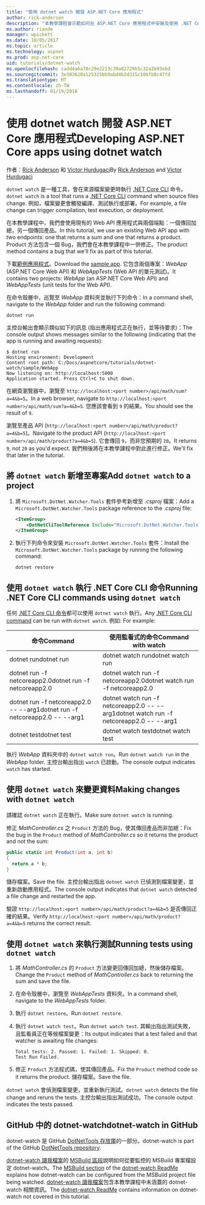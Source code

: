 ```yaml
---
title: "使用 dotnet watch 開發 ASP.NET Core 應用程式"
author: rick-anderson
description: "本教學課程會示範如何在 ASP.NET Core 應用程式中安裝及使用 .NET Core CLI 檔案監看員 (dotnet 監看式) 工具。"
ms.author: riande
manager: wpickett
ms.date: 10/05/2017
ms.topic: article
ms.technology: aspnet
ms.prod: asp.net-core
uid: tutorials/dotnet-watch
ms.openlocfilehash: cadd4a6a78c29e2213c39a02729b5c32a2b93ebd
ms.sourcegitcommit: 3e303620a125325bb9abd4b2d315c106fb8c47fd
ms.translationtype: HT
ms.contentlocale: zh-TW
ms.lasthandoff: 01/19/2018
---
```

# <a name="developing-aspnet-core-apps-using-dotnet-watch"></a><span data-ttu-id="7b647-103">使用 dotnet watch 開發 ASP.NET Core 應用程式</span><span class="sxs-lookup"><span data-stu-id="7b647-103">Developing ASP.NET Core apps using dotnet watch</span></span>

<span data-ttu-id="7b647-104">作者：[Rick Anderson](https://twitter.com/RickAndMSFT) 和 [Victor Hurdugaci](https://twitter.com/victorhurdugaci)</span><span class="sxs-lookup"><span data-stu-id="7b647-104">By [Rick Anderson](https://twitter.com/RickAndMSFT) and [Victor Hurdugaci](https://twitter.com/victorhurdugaci)</span></span>

<span data-ttu-id="7b647-105">`dotnet watch` 是一種工具，會在來源檔案變更時執行 [.NET Core CLI](/dotnet/core/tools) 命令。</span><span class="sxs-lookup"><span data-stu-id="7b647-105">`dotnet watch` is a tool that runs a [.NET Core CLI](/dotnet/core/tools) command when source files change.</span></span> <span data-ttu-id="7b647-106">例如，檔案變更會觸發編譯、測試執行或部署。</span><span class="sxs-lookup"><span data-stu-id="7b647-106">For example, a file change can trigger compilation, test execution, or deployment.</span></span>

<span data-ttu-id="7b647-107">在本教學課程中，我們會使用現有的 Web API 應用程式與兩個端點：一個傳回加總，另一個傳回產品。</span><span class="sxs-lookup"><span data-stu-id="7b647-107">In this tutorial, we use an existing Web API app with two endpoints: one that returns a sum and one that returns a product.</span></span> <span data-ttu-id="7b647-108">Product 方法包含一個 Bug，我們會在本教學課程中一併修正。</span><span class="sxs-lookup"><span data-stu-id="7b647-108">The product method contains a bug that we'll fix as part of this tutorial.</span></span>

<span data-ttu-id="7b647-109">下載[範例應用程式](https://github.com/aspnet/Docs/tree/master/aspnetcore/tutorials/dotnet-watch/sample)。</span><span class="sxs-lookup"><span data-stu-id="7b647-109">Download the [sample app](https://github.com/aspnet/Docs/tree/master/aspnetcore/tutorials/dotnet-watch/sample).</span></span> <span data-ttu-id="7b647-110">它包含兩個專案：*WebApp* (ASP.NET Core Web API) 和 *WebAppTests* (Web API 的單元測試)。</span><span class="sxs-lookup"><span data-stu-id="7b647-110">It contains two projects: *WebApp* (an ASP.NET Core Web API) and *WebAppTests* (unit tests for the Web API).</span></span>

<span data-ttu-id="7b647-111">在命令殼層中，巡覽至 *WebApp* 資料夾並執行下列命令：</span><span class="sxs-lookup"><span data-stu-id="7b647-111">In a command shell, navigate to the *WebApp* folder and run the following command:</span></span>

```console
dotnet run
```

<span data-ttu-id="7b647-112">主控台輸出會顯示類似如下的訊息 (指出應用程式正在執行，並等待要求)：</span><span class="sxs-lookup"><span data-stu-id="7b647-112">The console output shows messages similar to the following (indicating that the app is running and awaiting requests):</span></span>

```console
$ dotnet run
Hosting environment: Development
Content root path: C:/Docs/aspnetcore/tutorials/dotnet-watch/sample/WebApp
Now listening on: http://localhost:5000
Application started. Press Ctrl+C to shut down.
```

<span data-ttu-id="7b647-113">在網頁瀏覽器中，瀏覽至 `http://localhost:<port number>/api/math/sum?a=4&b=5`。</span><span class="sxs-lookup"><span data-stu-id="7b647-113">In a web browser, navigate to `http://localhost:<port number>/api/math/sum?a=4&b=5`.</span></span> <span data-ttu-id="7b647-114">您應該會看到 `9` 的結果。</span><span class="sxs-lookup"><span data-stu-id="7b647-114">You should see the result of `9`.</span></span>

<span data-ttu-id="7b647-115">瀏覽至產品 API (`http://localhost:<port number>/api/math/product?a=4&b=5`)。</span><span class="sxs-lookup"><span data-stu-id="7b647-115">Navigate to the product API (`http://localhost:<port number>/api/math/product?a=4&b=5`).</span></span> <span data-ttu-id="7b647-116">它會傳回 `9`，而非您預期的 `20`。</span><span class="sxs-lookup"><span data-stu-id="7b647-116">It returns `9`, not `20` as you'd expect.</span></span> <span data-ttu-id="7b647-117">我們稍後將在本教學課程中對此進行修正。</span><span class="sxs-lookup"><span data-stu-id="7b647-117">We'll fix that later in the tutorial.</span></span>

## <a name="add-dotnet-watch-to-a-project"></a><span data-ttu-id="7b647-118">將 `dotnet watch` 新增至專案</span><span class="sxs-lookup"><span data-stu-id="7b647-118">Add `dotnet watch` to a project</span></span>

1. <span data-ttu-id="7b647-119">將 `Microsoft.DotNet.Watcher.Tools` 套件參考新增至 *.csproj* 檔案：</span><span class="sxs-lookup"><span data-stu-id="7b647-119">Add a `Microsoft.DotNet.Watcher.Tools` package reference to the *.csproj* file:</span></span>

    ```xml
    <ItemGroup>
        <DotNetCliToolReference Include="Microsoft.DotNet.Watcher.Tools" Version="2.0.0" />
    </ItemGroup> 
    ```

1. <span data-ttu-id="7b647-120">執行下列命令來安裝 `Microsoft.DotNet.Watcher.Tools` 套件：</span><span class="sxs-lookup"><span data-stu-id="7b647-120">Install the `Microsoft.DotNet.Watcher.Tools` package by running the following command:</span></span>
    
    ```console
    dotnet restore
    ```

## <a name="running-net-core-cli-commands-using-dotnet-watch"></a><span data-ttu-id="7b647-121">使用 `dotnet watch` 執行 .NET Core CLI 命令</span><span class="sxs-lookup"><span data-stu-id="7b647-121">Running .NET Core CLI commands using `dotnet watch`</span></span>

<span data-ttu-id="7b647-122">任何 [.NET Core CLI 命令](/dotnet/core/tools#cli-commands)都可以使用 `dotnet watch` 執行。</span><span class="sxs-lookup"><span data-stu-id="7b647-122">Any [.NET Core CLI command](/dotnet/core/tools#cli-commands) can be run with `dotnet watch`.</span></span> <span data-ttu-id="7b647-123">例如: </span><span class="sxs-lookup"><span data-stu-id="7b647-123">For example:</span></span>

| <span data-ttu-id="7b647-124">命令</span><span class="sxs-lookup"><span data-stu-id="7b647-124">Command</span></span> | <span data-ttu-id="7b647-125">使用監看式的命令</span><span class="sxs-lookup"><span data-stu-id="7b647-125">Command with watch</span></span> |
| ---- | ----- |
| <span data-ttu-id="7b647-126">dotnet run</span><span class="sxs-lookup"><span data-stu-id="7b647-126">dotnet run</span></span> | <span data-ttu-id="7b647-127">dotnet watch run</span><span class="sxs-lookup"><span data-stu-id="7b647-127">dotnet watch run</span></span> |
| <span data-ttu-id="7b647-128">dotnet run -f netcoreapp2.0</span><span class="sxs-lookup"><span data-stu-id="7b647-128">dotnet run -f netcoreapp2.0</span></span> | <span data-ttu-id="7b647-129">dotnet watch run -f netcoreapp2.0</span><span class="sxs-lookup"><span data-stu-id="7b647-129">dotnet watch run -f netcoreapp2.0</span></span> |
| <span data-ttu-id="7b647-130">dotnet run -f netcoreapp2.0 -- --arg1</span><span class="sxs-lookup"><span data-stu-id="7b647-130">dotnet run -f netcoreapp2.0 -- --arg1</span></span> | <span data-ttu-id="7b647-131">dotnet watch run -f netcoreapp2.0 -- --arg1</span><span class="sxs-lookup"><span data-stu-id="7b647-131">dotnet watch run -f netcoreapp2.0 -- --arg1</span></span> |
| <span data-ttu-id="7b647-132">dotnet test</span><span class="sxs-lookup"><span data-stu-id="7b647-132">dotnet test</span></span> | <span data-ttu-id="7b647-133">dotnet watch test</span><span class="sxs-lookup"><span data-stu-id="7b647-133">dotnet watch test</span></span> |

<span data-ttu-id="7b647-134">執行 *WebApp* 資料夾中的 `dotnet watch run`。</span><span class="sxs-lookup"><span data-stu-id="7b647-134">Run `dotnet watch run` in the *WebApp* folder.</span></span> <span data-ttu-id="7b647-135">主控台輸出指出 `watch` 已啟動。</span><span class="sxs-lookup"><span data-stu-id="7b647-135">The console output indicates `watch` has started.</span></span>

## <a name="making-changes-with-dotnet-watch"></a><span data-ttu-id="7b647-136">使用 `dotnet watch` 來變更資料</span><span class="sxs-lookup"><span data-stu-id="7b647-136">Making changes with `dotnet watch`</span></span>

<span data-ttu-id="7b647-137">請確認 `dotnet watch` 正在執行。</span><span class="sxs-lookup"><span data-stu-id="7b647-137">Make sure `dotnet watch` is running.</span></span>

<span data-ttu-id="7b647-138">修正 *MathController.cs* 之 `Product` 方法的 Bug，使其傳回產品而非加總：</span><span class="sxs-lookup"><span data-stu-id="7b647-138">Fix the bug in the `Product` method of *MathController.cs* so it returns the product and not the sum:</span></span>

```csharp
public static int Product(int a, int b)
{
  return a * b;
} 
```

<span data-ttu-id="7b647-139">儲存檔案。</span><span class="sxs-lookup"><span data-stu-id="7b647-139">Save the file.</span></span> <span data-ttu-id="7b647-140">主控台輸出指出 `dotnet watch` 已偵測到檔案變更，並重新啟動應用程式。</span><span class="sxs-lookup"><span data-stu-id="7b647-140">The console output indicates that `dotnet watch` detected a file change and restarted the app.</span></span>

<span data-ttu-id="7b647-141">驗證 `http://localhost:<port number>/api/math/product?a=4&b=5` 是否傳回正確的結果。</span><span class="sxs-lookup"><span data-stu-id="7b647-141">Verify `http://localhost:<port number>/api/math/product?a=4&b=5` returns the correct result.</span></span>

## <a name="running-tests-using-dotnet-watch"></a><span data-ttu-id="7b647-142">使用 `dotnet watch` 來執行測試</span><span class="sxs-lookup"><span data-stu-id="7b647-142">Running tests using `dotnet watch`</span></span>

1. <span data-ttu-id="7b647-143">將 *MathController.cs* 的 `Product` 方法變更回傳回加總，然後儲存檔案。</span><span class="sxs-lookup"><span data-stu-id="7b647-143">Change the `Product` method of *MathController.cs* back to returning the sum and save the file.</span></span>
1. <span data-ttu-id="7b647-144">在命令殼層中，瀏覽至 *WebAppTests* 資料夾。</span><span class="sxs-lookup"><span data-stu-id="7b647-144">In a command shell, navigate to the *WebAppTests* folder.</span></span>
1. <span data-ttu-id="7b647-145">執行 `dotnet restore`。</span><span class="sxs-lookup"><span data-stu-id="7b647-145">Run `dotnet restore`.</span></span>
1. <span data-ttu-id="7b647-146">執行 `dotnet watch test`。</span><span class="sxs-lookup"><span data-stu-id="7b647-146">Run `dotnet watch test`.</span></span> <span data-ttu-id="7b647-147">其輸出指出測試失敗，且監看員正在等候檔案變更：</span><span class="sxs-lookup"><span data-stu-id="7b647-147">Its output indicates that a test failed and that watcher is awaiting file changes:</span></span>

     ```console
     Total tests: 2. Passed: 1. Failed: 1. Skipped: 0.
     Test Run Failed.
     ```

1. <span data-ttu-id="7b647-148">修正 `Product` 方法程式碼，使其傳回產品。</span><span class="sxs-lookup"><span data-stu-id="7b647-148">Fix the `Product` method code so it returns the product.</span></span> <span data-ttu-id="7b647-149">儲存檔案。</span><span class="sxs-lookup"><span data-stu-id="7b647-149">Save the file.</span></span>

<span data-ttu-id="7b647-150">`dotnet watch` 會偵測檔案變更，並重新執行測試。</span><span class="sxs-lookup"><span data-stu-id="7b647-150">`dotnet watch` detects the file change and reruns the tests.</span></span> <span data-ttu-id="7b647-151">主控台輸出指出測試成功。</span><span class="sxs-lookup"><span data-stu-id="7b647-151">The console output indicates the tests passed.</span></span>

## <a name="dotnet-watch-in-github"></a><span data-ttu-id="7b647-152">GitHub 中的 dotnet-watch</span><span class="sxs-lookup"><span data-stu-id="7b647-152">dotnet-watch in GitHub</span></span>

<span data-ttu-id="7b647-153">dotnet-watch 是 GitHub [DotNetTools 存放庫](https://github.com/aspnet/DotNetTools/tree/dev/src/dotnet-watch)的一部分。</span><span class="sxs-lookup"><span data-stu-id="7b647-153">dotnet-watch is part of the GitHub [DotNetTools repository](https://github.com/aspnet/DotNetTools/tree/dev/src/dotnet-watch).</span></span>

<span data-ttu-id="7b647-154">[dotnet-watch 讀我檔案](https://github.com/aspnet/DotNetTools/blob/dev/src/dotnet-watch/README.md)的 [MSBuild 區段](https://github.com/aspnet/DotNetTools/tree/dev/src/dotnet-watch#msbuild)說明如何從要監控的 MSBuild 專案檔設定 dotnet-watch。</span><span class="sxs-lookup"><span data-stu-id="7b647-154">The [MSBuild section](https://github.com/aspnet/DotNetTools/tree/dev/src/dotnet-watch#msbuild) of the [dotnet-watch ReadMe](https://github.com/aspnet/DotNetTools/blob/dev/src/dotnet-watch/README.md) explains how dotnet-watch can be configured from the MSBuild project file being watched.</span></span> <span data-ttu-id="7b647-155">[dotnet-watch 讀我檔案](https://github.com/aspnet/DotNetTools/blob/dev/src/dotnet-watch/README.md)包含本教學課程中未涵蓋的 dotnet-watch 相關資訊。</span><span class="sxs-lookup"><span data-stu-id="7b647-155">The [dotnet-watch ReadMe](https://github.com/aspnet/DotNetTools/blob/dev/src/dotnet-watch/README.md) contains information on dotnet-watch not covered in this tutorial.</span></span>
